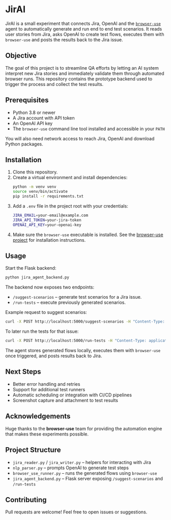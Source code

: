 # JirAI

JirAI is a small experiment that connects Jira, OpenAI and the [`browser-use`](https://github.com/browser-use/browser-use) agent to automatically generate and run end to end test scenarios. It reads user stories from Jira, asks OpenAI to create test flows, executes them with `browser-use` and posts the results back to the Jira issue.

## Objective
The goal of this project is to streamline QA efforts by letting an AI system interpret new Jira stories and immediately validate them through automated browser runs. This repository contains the prototype backend used to trigger the process and collect the test results.

## Prerequisites
- Python 3.8 or newer
- A Jira account with API token
- An OpenAI API key
- The `browser-use` command line tool installed and accessible in your `PATH`

You will also need network access to reach Jira, OpenAI and download Python packages.

## Installation
1. Clone this repository.
2. Create a virtual environment and install dependencies:
   ```bash
   python -m venv venv
   source venv/bin/activate
   pip install -r requirements.txt
   ```
3. Add a `.env` file in the project root with your credentials:
   ```bash
   JIRA_EMAIL=your-email@example.com
   JIRA_API_TOKEN=your-jira-token
   OPENAI_API_KEY=your-openai-key
   ```
4. Make sure the `browser-use` executable is installed. See the [browser-use project](https://github.com/browser-use/browser-use) for installation instructions.

## Usage
Start the Flask backend:
```bash
python jira_agent_backend.py
```
The backend now exposes two endpoints:

- `/suggest-scenarios` – generate test scenarios for a Jira issue.
- `/run-tests` – execute previously generated scenarios.

Example request to suggest scenarios:
```bash
curl -X POST http://localhost:5000/suggest-scenarios -H "Content-Type: application/json" -d '{"issueKey": "ABC-123"}'
```
To later run the tests for that issue:
```bash
curl -X POST http://localhost:5000/run-tests -H "Content-Type: application/json" -d '{"issueKey": "ABC-123"}'
```
The agent stores generated flows locally, executes them with `browser-use` once triggered, and posts results back to Jira.

## Next Steps
- Better error handling and retries
- Support for additional test runners
- Automatic scheduling or integration with CI/CD pipelines
- Screenshot capture and attachment to test results

## Acknowledgements
Huge thanks to the **browser-use** team for providing the automation engine that makes these experiments possible.

## Project Structure
- `jira_reader.py` / `jira_writer.py` – helpers for interacting with Jira
- `nlp_parser.py` – prompts OpenAI to generate test steps
- `browser_use_runner.py` – runs the generated flows using `browser-use`
- `jira_agent_backend.py` – Flask server exposing `/suggest-scenarios` and `/run-tests`

## Contributing
Pull requests are welcome! Feel free to open issues or suggestions.
